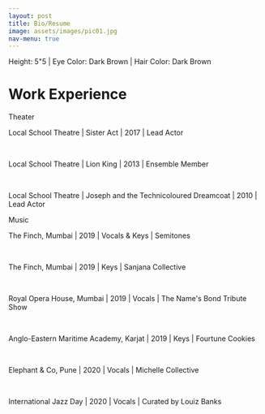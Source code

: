 ```yaml
---
layout: post
title: Bio/Resume
image: assets/images/pic01.jpg
nav-menu: true
---
```


Height: 5"5   |   Eye Color: Dark Brown   |   Hair Color: Dark Brown

 
# Work Experience

Theater

Local School Theatre   |   Sister Act   |   2017  |   Lead Actor

​​

Local School Theatre   |   Lion King   |   2013  |   Ensemble Member

​

Local School Theatre   |   Joseph and the Technicoloured Dreamcoat   |   2010  |   Lead Actor



Music

The Finch, Mumbai  |   2019  |   Vocals & Keys  |  Semitones  

​​

The Finch, Mumbai   |   2019   |   Keys  |   Sanjana Collective

​

Royal Opera House, Mumbai  |   2019   |   Vocals  |   The Name's Bond Tribute Show

​

Anglo-Eastern Maritime Academy, Karjat |   2019   |   Keys  |   Fourtune Cookies

​


Elephant & Co, Pune  |   2020   |   Vocals  |   Michelle Collective

​

International Jazz Day  |   2020   |   Vocals  |   Curated by Louiz Banks